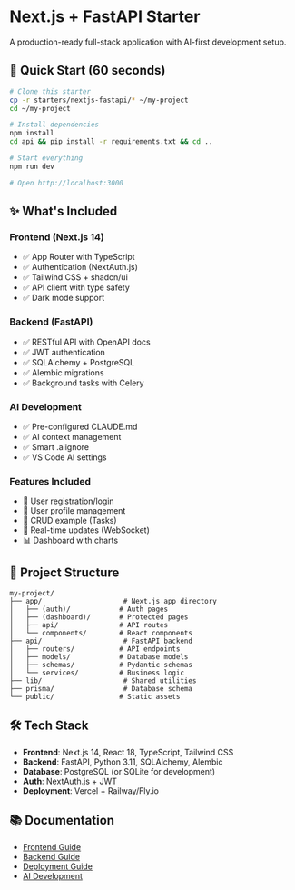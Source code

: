 # Next.js + FastAPI Starter

A production-ready full-stack application with AI-first development setup.

## 🚀 Quick Start (60 seconds)

```bash
# Clone this starter
cp -r starters/nextjs-fastapi/* ~/my-project
cd ~/my-project

# Install dependencies
npm install
cd api && pip install -r requirements.txt && cd ..

# Start everything
npm run dev

# Open http://localhost:3000
```

## ✨ What's Included

### Frontend (Next.js 14)

- ✅ App Router with TypeScript
- ✅ Authentication (NextAuth.js)
- ✅ Tailwind CSS + shadcn/ui
- ✅ API client with type safety
- ✅ Dark mode support

### Backend (FastAPI)

- ✅ RESTful API with OpenAPI docs
- ✅ JWT authentication
- ✅ SQLAlchemy + PostgreSQL
- ✅ Alembic migrations
- ✅ Background tasks with Celery

### AI Development

- ✅ Pre-configured CLAUDE.md
- ✅ AI context management
- ✅ Smart .aiignore
- ✅ VS Code AI settings

### Features Included

- 🔐 User registration/login
- 👤 User profile management
- 📝 CRUD example (Tasks)
- 🔄 Real-time updates (WebSocket)
- 📊 Dashboard with charts

## 📁 Project Structure

```
my-project/
├── app/                    # Next.js app directory
│   ├── (auth)/            # Auth pages
│   ├── (dashboard)/       # Protected pages
│   ├── api/               # API routes
│   └── components/        # React components
├── api/                    # FastAPI backend
│   ├── routers/           # API endpoints
│   ├── models/            # Database models
│   ├── schemas/           # Pydantic schemas
│   └── services/          # Business logic
├── lib/                    # Shared utilities
├── prisma/                 # Database schema
└── public/                # Static assets
```

## 🛠️ Tech Stack

- **Frontend**: Next.js 14, React 18, TypeScript, Tailwind CSS
- **Backend**: FastAPI, Python 3.11, SQLAlchemy, Alembic
- **Database**: PostgreSQL (or SQLite for development)
- **Auth**: NextAuth.js + JWT
- **Deployment**: Vercel + Railway/Fly.io

## 📚 Documentation

- [Frontend Guide](docs/frontend.md)
- [Backend Guide](docs/backend.md)
- [Deployment Guide](docs/deployment.md)
- [AI Development](docs/ai-development.md)
